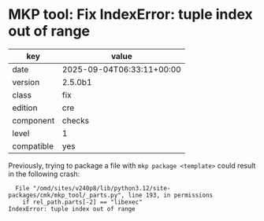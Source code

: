 [//]: # (werk v2)
# MKP tool: Fix IndexError: tuple index out of range

key        | value
---------- | ---
date       | 2025-09-04T06:33:11+00:00
version    | 2.5.0b1
class      | fix
edition    | cre
component  | checks
level      | 1
compatible | yes

Previously, trying to package a file with `mkp package <template>` could result in the following crash:
```
  File "/omd/sites/v240p8/lib/python3.12/site-packages/cmk/mkp_tool/_parts.py", line 193, in permissions
    if rel_path.parts[-2] == "libexec"
IndexError: tuple index out of range
```
